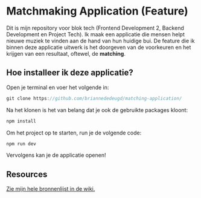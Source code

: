 # Matchmaking Application (Feature)

Dit is mijn repository voor blok tech (Frontend Development 2, Backend Development en Project Tech). Ik maak een applicatie die mensen helpt nieuwe muziek te vinden aan de hand van hun huidige bui. De feature die ik binnen deze applicatie uitwerk is het doorgeven van de voorkeuren en het krijgen van een resultaat, oftewel, de **matching**.

## Hoe installeer ik deze applicatie?
Open je terminal en voer het volgende in:
```js
git clone https://github.com/briannededeugd/matching-application/ 
```
Na het klonen is het van belang dat je ook de gebruikte packages kloont:
```js
npm install
```
Om het project op te starten, run je de volgende code:
```js
npm run dev
```
Vervolgens kan je de applicatie openen!

## Resources
[Zie mijn hele bronnenlijst in de wiki.](https://github.com/briannededeugd/matching-application/wiki/Resources)
